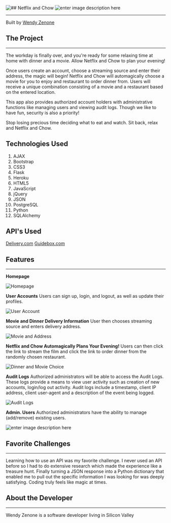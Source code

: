 ![## **Netflix and Chow**](https://lh3.googleusercontent.com/-GWWHJjynRtI/Vl0ohRWBk1I/AAAAAAAACv4/r5aMVk-T_0o/s0/Netflix_and_Chow_logo.png "Netflix_and_Chow_logo.png")
![enter image description here](https://lh3.googleusercontent.com/-ATfDncGpru8/Vl0Zbl9slRI/AAAAAAAACuM/bNj-oayC5eA/s0/rsz_cats_eating.png)


----------
Built by [Wendy Zenone](http://www.linkedin.com/in/wendyzenone)

## **The Project** ##
---------------

The workday is finally over, and you're ready for some relaxing time at home with dinner and a movie. Allow Netflix and Chow to plan your evening! 

Once users create an account, choose a streaming source and enter their address, the magic will begin! Netflix and Chow will automagically choose a movie for you to enjoy and restaurant to order dinner from. Users will receive a unique combination consisting of a movie and a restaurant based on the entered location. 

This app also provides authorized account holders with administrative functions like managing users and viewing audit logs. Though we like to have fun, security is also a priority!  

Stop losing precious time deciding what to eat and watch. Sit back, relax and Netflix and Chow.

## **Technologies Used** ##
 1. AJAX
 2. Bootstrap
 3. CSS3
 4. Flask
 5. Heroku
 6. HTML5
 7. JavaScript
 8. jQuery
 9. JSON
10. PostgreSQL
11. Python
12. SQLAlchemy 
 
## **API's Used** ##

[Delivery.com](https://developers.delivery.com/)
[Guidebox.com](https://api.guidebox.com/)

## **Features** ##


----------

**Homepage**

![Homepage](https://lh3.googleusercontent.com/-WriC46XW-Ng/Vl0XeqnEqCI/AAAAAAAACts/4a2hxMLGTjo/s0/Screen+Shot+2015-11-30+at+7.18.11+PM.png "Homepage.png")

**User Accounts**
Users can sign up, login, and logout, as well as update their profiles.

![User Account](https://lh3.googleusercontent.com/-j2-0dOyP_h0/Vl0YKn5ipkI/AAAAAAAACt4/e8Fqo1kQqw8/s0/Screen+Shot+2015-11-30+at+7.45.50+PM.png "User Account.png")

**Movie and Dinner Delivery Information**
User then chooses streaming source and enters delivery address.

![Movie and Address](https://lh3.googleusercontent.com/-e65y_OxddfM/Vl0aQZHMS0I/AAAAAAAACuY/EqXxIK-ooPk/s0/Screen+Shot+2015-11-30+at+7.50.35+PM.png "Movie and Address")

**Netflix and Chow Automagically Plans Your Evening!** 
Users can then click the link to stream the film and click the link to order dinner from the randomly chosen restaurant.

![Dinner and Movie Choice](https://lh3.googleusercontent.com/-I9MkvLNLQqQ/Vl0a4fLrnyI/AAAAAAAACuo/0t0ZxtI1diA/s0/Screen+Shot+2015-11-30+at+7.56.44+PM.png "Screen Shot 2015-11-30 at 7.56.44 PM.png")

**Audit Logs**
Authorized administrators will be able to access the Audit Logs. These logs provide a means to view user activity such as creation of new accounts, login/log out activity. Audit logs include a timestamp, client IP address, client user-agent and a description of the event being logged. 

![Audit Logs](https://lh3.googleusercontent.com/-5N2r3u96OWo/Vl0g3yQAPJI/AAAAAAAACvQ/fX0gnS_u2yw/s0/Screen+Shot+2015-11-30+at+8.19.20+PM.png "Audit Logs")

**Admin. Users**
Authorized administrators have the ability to manage (add/remove) existing users.

![enter image description here](https://lh3.googleusercontent.com/-40TXhLiur9M/Vl0jO3cT_5I/AAAAAAAACvg/W58zPPQ8L-4/s0/Screen+Shot+2015-11-30+at+8.25.35+PM.png "Admin Users") 

## **Favorite Challenges** ##


----------


Learning how to use an API was my favorite challenge. I never used an API before so I had to do extensive research which made the experience like a treasure hunt. Finally turning a JSON response into a Python dictionary that enabled me to pull out the specific information I was looking for was deeply satisfying. Coding truly feels like magic at times.

## **About the Developer** ##


----------
Wendy Zenone is a software developer living in Silicon Valley

